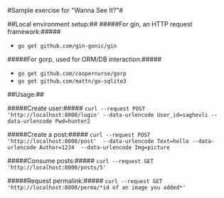 
#Sample exercise for "Wanna See It?"#

##Local environment setup:##
#####For gin, an HTTP request framework:#####
* `go get github.com/gin-gonic/gin`

#####For gorp, used for ORM/DB interaction:#####
* `go get github.com/coopernurse/gorp`
* `go get github.com/mattn/go-sqlite3`

##Usage:##

#####Create user:#####
`curl --request POST 'http://localhost:8000/login' --data-urlencode User_id=saghevli --data-urlencode Pwd=hunter2`

#####Create a post:#####
`curl --request POST 'http://localhost:8000/post'  --data-urlencode Text=hello --data-urlencode Author=1234  --data-urlencode Img=picture`

#####Consume posts:#####
`curl --request GET 'http://localhost:8000/posts/5'`

#####Request permalink:#####
`curl --request GET 'http://localhost:8000/perma/*id of an image you added*'`
